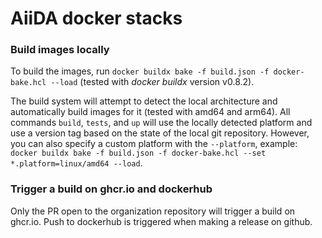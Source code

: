 # AiiDA docker stacks

### Build images locally

To build the images, run `docker buildx bake -f build.json -f docker-bake.hcl --load` (tested with *docker buildx* version v0.8.2).

The build system will attempt to detect the local architecture and automatically build images for it (tested with amd64 and arm64).
All commands `build`, `tests`, and `up` will use the locally detected platform and use a version tag based on the state of the local git repository.
However, you can also specify a custom platform with the `--platform`, example: `docker buildx bake -f build.json -f docker-bake.hcl --set *.platform=linux/amd64 --load`.

### Trigger a build on ghcr.io and dockerhub

Only the PR open to the organization repository will trigger a build on ghcr.io.
Push to dockerhub is triggered when making a release on github.
